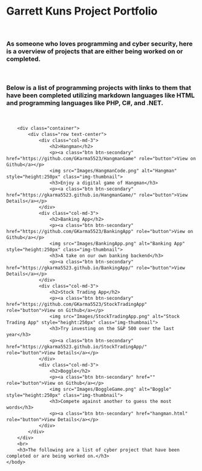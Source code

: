 <html>
    <head>
        <link rel="stylesheet" href="https://cdn.jsdelivr.net/npm/bootstrap@4.3.1/dist/css/bootstrap.min.css" integrity="sha384-ggOyR0iXCbMQv3Xipma34MD+dH/1fQ784/j6cY/iJTQUOhcWr7x9JvoRxT2MZw1T" crossorigin="anonymous">
        <h1>Garrett Kuns Project Portfolio</h1>
        <br>
        <h3>As someone who loves programming and cyber security, here is a overview of projects that are either being worked on or completed.</h3>
        <br>
    </head>
    <body>
        <h3> Below is a list of programming projects with links to them that have been completed utilizing markdown languages like HTML and programming languages like PHP, C#, and .NET.</h3>
        <br>

        <div class="container">
            <div class="row text-center">
                <div class="col-md-3">
                    <h2>Hangman</h2>
                    <p><a class="btn btn-secondary" href="https://github.com/GKarma5523/HangmanGame" role="button">View on Github</a></p>
                    <img src="Images/HangmanCode.png" alt="Hangman" style="height:250px" class="img-thumbnail">
                    <h3>Enjoy a digital game of Hangman</h3>
                    <p><a class="btn btn-secondary" href="https://gkarma5523.github.io/HangmanGame/" role="button">View Details</a></p>
                </div>
                <div class="col-md-3">
                    <h2>Banking App</h2>
                    <p><a class="btn btn-secondary" href="https://github.com/GKarma5523/BankingApp" role="button">View on Github</a></p>
                    <img src="Images/BankingApp.png" alt="Banking App" style="height:250px" class="img-thumbnail">
                    <h3>A take on our own banking backend</h3>
                    <p><a class="btn btn-secondary" href="https://gkarma5523.github.io/BankingApp/" role="button">View Details</a></p>
                </div>
                <div class="col-md-3">
                    <h2>Stock Trading App</h2>
                    <p><a class="btn btn-secondary" href="https://github.com/GKarma5523/StockTradingApp" role="button">View on Github</a></p>
                    <img src="Images/StockTradingApp.png" alt="Stock Trading App" style="height:250px" class="img-thumbnail">
                    <h3>Try investing on the S&P 500 over the last year</h3>
                    <p><a class="btn btn-secondary" href="https://gkarma5523.github.io/StockTradingApp/" role="button">View Details</a></p>
                </div>
                <div class="col-md-3">
                    <h2>Boggle</h2>
                    <p><a class="btn btn-secondary" href="" role="button">View on Github</a></p>
                    <img src="Images/BoggleGame.png" alt="Boggle" style="height:250px" class="img-thumbnail">
                    <h3>Compete against another to guess the most words</h3>    
                    <p><a class="btn btn-secondary" href="hangman.html" role="button">View Details</a></p>
                </div>
            </div>
        </div>
        <br>
        <h3>The following are a list of cyber project that have been completed or are being worked on.</h3>
    </body>
</html>
